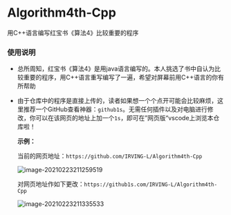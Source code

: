 # Algorithm4th-Cpp
用C++语言编写红宝书《算法4》比较重要的程序
### 使用说明

- 总所周知，红宝书《算法4》是用java语言编写的。本人挑选了书中自认为比较重要的程序，用C++语言重写编写了一遍，希望对屏幕前用C++语言的你有所帮助

- 由于仓库中的程序是直接上传的，读者如果想一个个点开可能会比较麻烦，这里推荐一个GitHub查看神器：```github1s```。无需任何插件以及对电脑进行修改，你可以在该网页的地址上加一个```1s```，即可在”网页版“vscode上浏览本仓库啦！

  **示例：**

  当前的网页地址：```https://github.com/IRVING-L/Algorithm4th-Cpp```

  ![image-20210223211259519](C:\Users\LJ\AppData\Roaming\Typora\typora-user-images\image-20210223211259519.png)

  对网页地址作如下更改：```https://github1s.com/IRVING-L/Algorithm4th-Cpp```

  ![image-20210223211335533](C:\Users\LJ\AppData\Roaming\Typora\typora-user-images\image-20210223211335533.png)

